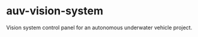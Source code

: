 auv-vision-system
=================

Vision system control panel for an autonomous underwater vehicle project.